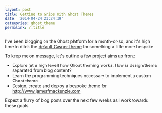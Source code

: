 ```yaml
---
layout: post
title: Getting to Grips With Ghost Themes
date: '2014-04-24 21:24:39'
categories: ghost_theme
permalink: /:title
---
```


I've been blogging on the Ghost platform for a month-or-so, and it's high time to ditch the [default Casper theme](https://github.com/TryGhost/Casper) for something a little more bespoke.

To keep me on message, let's outline a few project aims up front:

* Explore (at a high level) how Ghost theming works. How is design/theme separated from blog content?
* Learn the programming techniques necessary to implement a custom Ghost theme
* Design, create and deploy a bespoke theme for http://www.jamesfmackenzie.com

Expect a flurry of blog posts over the next few weeks as I work towards these goals.

